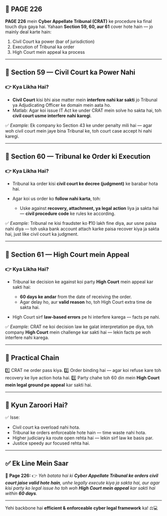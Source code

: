 ## 📄 **PAGE 226**

**PAGE 226** mein **Cyber Appellate Tribunal (CRAT)** ke procedure ka final touch diya gaya hai. Yahaan **Section 59, 60, aur 61** cover hote hain — jo mainly deal karte hain:

1. Civil Court ka power (bar of jurisdiction)
2. Execution of Tribunal ka order
3. High Court mein appeal ka process

---

## 🔹 **Section 59 — Civil Court ka Power Nahi**

### 👉 Kya Likha Hai?

* **Civil Court** kisi bhi aise matter mein **interfere nahi kar sakti** jo Tribunal ya Adjudicating Officer ke domain mein aata ho.
* Matlab: Agar koi issue IT Act ke under CRAT mein solve ho sakta hai, toh **civil court usme interfere nahi karegi**.

✅ *Example:* Ek company ko Section 43 ke under penalty mili hai — agar woh civil court mein jaye bina Tribunal ke, toh court case accept hi nahi karegi.

---

## 🔹 **Section 60 — Tribunal ke Order ki Execution**

### 👉 Kya Likha Hai?

* Tribunal ka order kisi **civil court ke decree (judgment)** ke barabar hota hai.
* Agar koi us order ko **follow nahi karta**, toh:

  * Uske against **recovery, attachment, ya legal action** liya ja sakta hai — **civil procedure code** ke rules ke according.

✅ *Example:* Tribunal ne kisi fraudster ko ₹10 lakh fine diya, aur usne paisa nahi diya — toh uska bank account attach karke paisa recover kiya ja sakta hai, just like civil court ka judgment.

---

## 🔹 **Section 61 — High Court mein Appeal**

### 👉 Kya Likha Hai?

* Tribunal ke decision ke against koi party **High Court** mein appeal kar sakti hai:

  * **60 days ke andar** from the date of receiving the order.
  * Agar delay ho, aur **valid reason** ho, toh High Court extra time de sakta hai.
* High Court sirf **law-based errors** pe hi interfere karega — facts pe nahi.

✅ *Example:* CRAT ne koi decision law ke galat interpretation pe diya, toh company **High Court** mein challenge kar sakti hai — lekin facts pe woh interfere nahi karega.

---

## 🧩 **Practical Chain**

1️⃣ CRAT ne order pass kiya.
2️⃣ Order binding hai — agar koi refuse kare toh recovery ke liye action hota hai.
3️⃣ Party chahe toh 60 din mein **High Court mein legal ground pe appeal** kar sakti hai.

---

## 🔹 **Kyun Zaroori Hai?**

✅ Isse:

* Civil court ka overload nahi hota.
* Tribunal ke orders enforceable hote hain — time waste nahi hota.
* Higher judiciary ka route open rehta hai — lekin sirf law ke basis par.
* Justice speedy aur focused rehta hai.

---

## ✅ **Ek Line Mein Saar**

📌 **Page 226:**
👉 *Yeh batata hai ki **Cyber Appellate Tribunal ke orders civil court jaise valid hote hain**, unhe legally execute kiya ja sakta hai, aur agar kisi party ko legal issue ho toh woh **High Court mein appeal** kar sakti hai within **60 days**.*

---

Yehi backbone hai **efficient & enforceable cyber legal framework** ka! ⚖️💻
